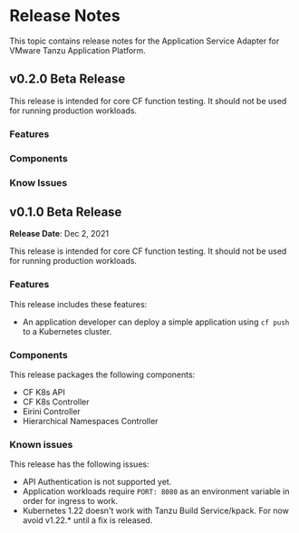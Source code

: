 # Release Notes

This topic contains release notes for the Application Service Adapter for VMware Tanzu Application Platform.

## <a id='0-2-0'></a> v0.2.0 Beta Release
This release is intended for core CF function testing. It should not be used for running production workloads.

### Features


### Components


### Know Issues





## <a id='0-1-0'></a> v0.1.0 Beta Release

**Release Date**: Dec 2, 2021

This release is intended for core CF function testing. It should not be used for running production workloads.

### Features
This release includes these features:

* An application developer can deploy a simple application using `cf push` to a Kubernetes cluster.

### Components

This release packages the following components:

* CF K8s API
* CF K8s Controller
* Eirini Controller
* Hierarchical Namespaces Controller

### Known issues
This release has the following issues: 

* API Authentication is not supported yet.
* Application workloads require `PORT: 8080` as an environment variable in order for ingress to work.
* Kubernetes 1.22 doesn't work with Tanzu Build Service/kpack. For now avoid v1.22.* until a fix is released.